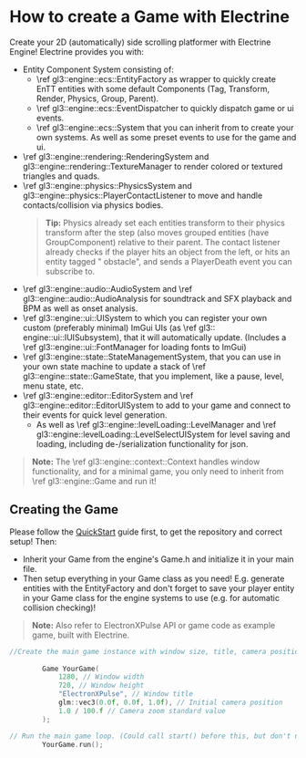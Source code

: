 # How to create a Game with Electrine

Create your 2D (automatically) side scrolling platformer with Electrine Engine!
Electrine provides you with:

- Entity Component System consisting of:
    - \ref gl3::engine::ecs::EntityFactory as wrapper to quickly create EnTT entities with some default Components (Tag,
      Transform, Render, Physics, Group, Parent).
    - \ref gl3::engine::ecs::EventDispatcher to quickly dispatch game or ui events.
    - \ref gl3::engine::ecs::System that you can inherit from to create your own systems.
      As well as some preset events to use for the game and ui.
- \ref gl3::engine::rendering::RenderingSystem and gl3::engine::rendering::TextureManager to render colored or textured
  triangles and quads.
- \ref gl3::engine::physics::PhysicsSystem and gl3::engine::physics::PlayerContactListener to move and handle
  contacts/collision via physics bodies.
  > **Tip:** Physics already set each entities transform to their physics transform after the step (also moves grouped
  entities (have GroupComponent) relative to their parent. The contact listener already checks if the player hits an
  object from the left, or hits an entity tagged "
  obstacle", and sends a PlayerDeath event you can subscribe to.
- \ref gl3::engine::audio::AudioSystem and \ref gl3::engine::audio::AudioAnalysis for soundtrack and SFX playback and
  BPM as well as onset analysis.
- \ref gl3::engine::ui::UISystem to which you can register your own custom (preferably minimal) ImGui UIs (as \ref gl3::
  engine::ui::IUISubsystem), that it will automatically update. (Includes a \ref gl3::engine::ui::FontManager for
  loading fonts to ImGui)
- \ref gl3::engine::state::StateManagementSystem, that you can use in your own state machine to update a stack of \ref
  gl3::engine::state::GameState, that you implement, like a pause, level, menu state, etc.
- \ref gl3::engine::editor::EditorSystem and \ref gl3::engine::editor::EditorUISystem to add to your game and connect to
  their events for quick level generation.
    - As well as \ref gl3::engine::levelLoading::LevelManager and \ref gl3::engine::levelLoading::LevelSelectUISystem
      for level saving and loading, including de-/serialization functionality for json.

> **Note:** The \ref gl3::engine::context::Context handles window functionality, and for a minimal game, you only need
> to inherit from \ref gl3::engine::Game and run it!

## Creating the Game

Please follow the [QuickStart](../QuickStart.md) guide first, to get the repository and correct setup!
Then:

- Inherit your Game from the engine's Game.h and initialize it in your main file.
- Then setup everything in your Game class as you need! E.g. generate entities with the EntityFactory and don't forget
  to save your player entity in your Game class for the engine systems to use (e.g. for automatic collision checking)!

> **Note:** Also refer to ElectronXPulse API or game code as example game, built with Electrine.

```cpp
//Create the main game instance with window size, title, camera position, and zoom level. (Zooming after initialization not implemented in context, leave it at 1/100)
       
        Game YourGame(
            1280, // Window width
            720, // Window height
            "ElectronXPulse", // Window title
            glm::vec3(0.0f, 0.0f, 1.0f), // Initial camera position
            1.0 / 100.f // Camera zoom standard value
        );

// Run the main game loop. (Could call start() before this, but don't need to)
        YourGame.run();
```